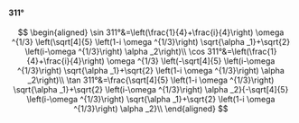 #### 311°

$$
\begin{aligned}
\sin 311°&=\left(\frac{1}{4}+\frac{i}{4}\right) \omega ^{1/3} \left(\sqrt[4]{5} \left(1-i \omega ^{1/3}\right) \sqrt{\alpha _1}+\sqrt{2} \left(i-\omega ^{1/3}\right)
\alpha _2\right)\\
\cos 311°&=\left(\frac{1}{4}+\frac{i}{4}\right) \omega ^{1/3} \left(-\sqrt[4]{5} \left(i-\omega ^{1/3}\right) \sqrt{\alpha _1}+\sqrt{2} \left(1-i \omega ^{1/3}\right)
\alpha _2\right)\\
\tan 311°&=\frac{\sqrt[4]{5} \left(1-i \omega ^{1/3}\right) \sqrt{\alpha _1}+\sqrt{2} \left(i-\omega ^{1/3}\right) \alpha _2}{-\sqrt[4]{5} \left(i-\omega ^{1/3}\right)
\sqrt{\alpha _1}+\sqrt{2} \left(1-i \omega ^{1/3}\right) \alpha _2}\\
\end{aligned}
$$

